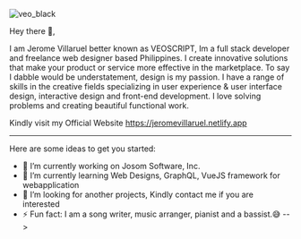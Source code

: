 ![veo_black](https://user-images.githubusercontent.com/26340308/89093932-2637ed80-d3f1-11ea-956b-0860614ee948.jpg)
<p>Hey there 👋,</p>
<p>I am Jerome Villaruel better known as VEOSCRIPT,  Im a full stack developer and freelance web designer based Philippines. I create innovative solutions that make your product or service more effective in the marketplace. To say I dabble would be understatement, design is my passion. I have a range of skills in the creative fields specializing in user experience & user interface design, interactive design and front-end development. I love solving problems and creating beautiful functional work. </p>

Kindly visit my Official Website https://jeromevillaruel.netlify.app

<hr/>

Here are some ideas to get you started:

- 💼 I’m currently working on Josom Software, Inc.
- 📓 I’m currently learning Web Designs, GraphQL, VueJS framework for webapplication
- 👯 I’m looking for another projects, Kindly contact me if you are interested
- ⚡ Fun fact: I am a song writer, music arranger, pianist and a bassist.😅
-->
